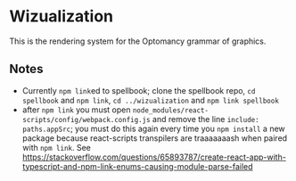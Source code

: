 # Wizualization
This is the rendering system for the Optomancy grammar of graphics.

## Notes
* Currently `npm link`ed to spellbook; clone the spellbook repo, `cd spellbook` and `npm link`, `cd ../wizualization` and `npm link spellbook`
* after `npm link` you must open `node_modules/react-scripts/config/webpack.config.js` and remove the line `include: paths.appSrc`; you must do this again every time you `npm install` a new package because react-scripts transpilers are traaaaaaash when paired with `npm link`. See https://stackoverflow.com/questions/65893787/create-react-app-with-typescript-and-npm-link-enums-causing-module-parse-failed